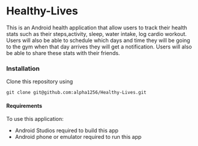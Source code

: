 # Healthy-Lives
This is an Android health application that allow users to track their health stats such as their steps,activity, sleep, water intake, log cardio workout. Users will also be able to schedule which days and time they will be going to the gym when that day arrives they will get a notification. Users will also be able to share these stats with their friends.

### Installation

Clone this repository using 
```
git clone git@github.com:alpha1256/Healthy-Lives.git
```

#### Requirements
To use this application:
- Android Studios required to build this app 
- Android phone or emulator required to run this app 
